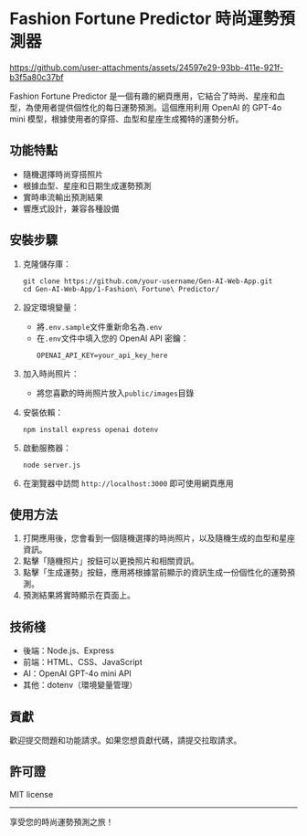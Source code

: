 # Fashion Fortune Predictor 時尚運勢預測器

https://github.com/user-attachments/assets/24597e29-93bb-411e-921f-b3f5a80c37bf

Fashion Fortune Predictor 是一個有趣的網頁應用，它結合了時尚、星座和血型，為使用者提供個性化的每日運勢預測。這個應用利用 OpenAI 的 GPT-4o mini 模型，根據使用者的穿搭、血型和星座生成獨特的運勢分析。

## 功能特點

- 隨機選擇時尚穿搭照片
- 根據血型、星座和日期生成運勢預測
- 實時串流輸出預測結果
- 響應式設計，兼容各種設備

## 安裝步驟

1. 克隆儲存庫：
   ```
   git clone https://github.com/your-username/Gen-AI-Web-App.git
   cd Gen-AI-Web-App/1-Fashion\ Fortune\ Predictor/
   ```

2. 設定環境變量：
   - 將`.env.sample`文件重新命名為`.env`
   - 在`.env`文件中填入您的 OpenAI API 密鑰：
     ```
     OPENAI_API_KEY=your_api_key_here
     ```

3. 加入時尚照片：
   - 將您喜歡的時尚照片放入`public/images`目錄

4. 安裝依賴：
   ```
   npm install express openai dotenv
   ```

5. 啟動服務器：
   ```
   node server.js
   ```

6. 在瀏覽器中訪問 `http://localhost:3000` 即可使用網頁應用

## 使用方法

1. 打開應用後，您會看到一個隨機選擇的時尚照片，以及隨機生成的血型和星座資訊。
2. 點擊「隨機照片」按鈕可以更換照片和相關資訊。
3. 點擊「生成運勢」按鈕，應用將根據當前顯示的資訊生成一份個性化的運勢預測。
4. 預測結果將實時顯示在頁面上。

## 技術棧

- 後端：Node.js、Express
- 前端：HTML、CSS、JavaScript
- AI：OpenAI GPT-4o mini API
- 其他：dotenv（環境變量管理）

## 貢獻

歡迎提交問題和功能請求。如果您想貢獻代碼，請提交拉取請求。

## 許可證

MIT license

---

享受您的時尚運勢預測之旅！
